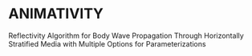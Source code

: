 # ANIMATIVITY
Reflectivity Algorithm for Body Wave Propagation Through Horizontally Stratified Media with Multiple Options for Parameterizations
